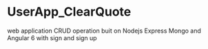 # UserApp_ClearQuote
web application CRUD operation buit on Nodejs Express Mongo and Angular 6 with sign and sign up 

